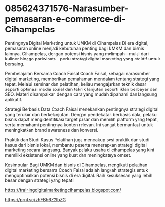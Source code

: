 # 085624371576-Narasumber-pemasaran-e-commerce-di-Cihampelas
Pentingnya Digital Marketing untuk UMKM di Cihampelas
Di era digital, pemasaran online menjadi kebutuhan penting bagi UMKM dan bisnis lainnya. Cihampelas, dengan potensi bisnis yang melimpah—mulai dari kuliner hingga pariwisata—perlu strategi digital marketing yang efektif untuk bersaing.

Pembelajaran Bersama Coach Faisal
Coach Faisal, sebagai narasumber digital marketing, memberikan pemahaman mendalam tentang strategi yang tepat. Melalui seminar dan pelatihan, beliau mengajarkan teknik dasar seperti optimasi media sosial dan teknik lanjutan seperti iklan berbayar dan SEO. Materi disampaikan dengan cara yang mudah dipahami dan langsung aplikatif.

Strategi Berbasis Data
Coach Faisal menekankan pentingnya strategi digital yang terukur dan berkelanjutan. Dengan pendekatan berbasis data, pelaku bisnis dapat mengidentifikasi target pasar dan memilih platform yang tepat, serta memahami pentingnya konten relevan. Ini sangat bermanfaat untuk meningkatkan brand awareness dan konversi.

Praktik dan Studi Kasus
Pelatihan juga mencakup sesi praktik dan studi kasus dari bisnis lokal, membantu peserta menerapkan strategi digital marketing secara langsung. Banyak pelaku usaha di cihampelas yang kini memiliki eksistensi online yang kuat dan meningkatnya omset.

Kesimpulan
Bagi UMKM dan bisnis di Cihampelas, mengikuti pelatihan digital marketing bersama Coach Faisal adalah langkah strategis untuk mengoptimalkan potensi bisnis di era digital. Raih kesuksesan yang lebih besar dengan strategi yang tepat!

https://trainingdigitalmarketingcihampelas.blogspot.com/

https://prnt.sc/zhFBh6Z2IbZG
